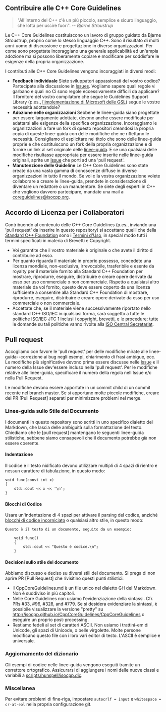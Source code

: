## Contribuire alle C++ Core Guidelines

> "All'interno del C++ c'è un più piccolo, semplice e sicuro linguaggio, che lotta per uscire fuori".
> -- <cite>Bjarne Stroustrup</cite>

Le C++ Core Guidelines costituiscono un lavoro di gruppo guidato da Bjarne Stroustrup, proprio come lo stesso linguaggio C++. Sono il risultato di molti anni-uomo di discussione e progettazione in diverse organizzazioni. Per come sono progettate incoraggiano una generale applicabilità ed un'ampia adozione ma si possono liberamente copiare e modificare per soddisfare le esigenze della propria organizzazione.

I contributi alle C++ Core Guidelines vengono incoraggiati in diversi modi:
- **Feedback individuale** Siete sviluppatori appassionati del vostro codice? Partecipate alla discussione in [Issues](https://github.com/isocpp/CppCoreGuidelines/issues). Vogliamo sapere quali regole vi garbano e quali no Ci sono regole eccessivamente difficili da applicare? Il fornitore del vostro compilatore che segue le Guidelines Support Library (p.es., [l'implementazione di Microsoft delle GSL](https://github.com/microsoft/gsl)) segue le vostre necessità adottandole?
- **Adozione nelle organizzazioni** Sebbene le linee-guida siano progettate per essere largamente adottate, devono anche essere modificate per adattarsi alle esigenze della specifica organizzazione. Incoraggiamo le organizzazioni a fare un fork di questo repositori creandosi la propria copia di queste linee-guida con delle modifiche che ne riflettano le necessità. Consigliamo di esplicitare nel titolo che sono delle linee-guida proprie e che costituiscono un fork della propria organizzazione e di fornire un link al set originale delle [linee-guida](https://github.com/isocpp/CppCoreGuidelines). E se una qualsiasi delle modifiche risultasse appropriata per essere inserite nelle linee-guida originali, aprite un [Issue](https://github.com/isocpp/CppCoreGuidelines/issues) che porti ad una 'pull request'.
- **Manutenzione delle Guideline** Le C++ Core Guidelines sono state create da una vasta gamma di conoscenze diffuse in diverse organizzazioni in tutto il mondo. Se voi o la vostra organizzazione volete collaborare a creare le linee-guida, prendete in considerazione di diventare un redattore o un manutentore. Se siete degli esperti in C++ che vogliono davvero partecipare, mandate una mail a [coreguidelines@isocpp.org](mailto:coreguidelines@isocpp.org?subject=Maintain%20the%20C++%20Code%20Guidelines).

## Accordo di Licenza per i Collaboratori
Contribuendo al contenuto delle C++ Core Guidelines (p.es., inviando una 'pull request' da inserire in questo repository) si accettano quelli che della [Standard C++ Foundation](https://isocpp.org/about) sono i [Termini d'Uso](https://isocpp.org/home/terms-of-use), in special modo tutti i termini specificati in materia di Brevetti e Copyright.
- Voi garantite che il vostro materiale è originale o che avete il diritto di contribuire ad esso.
- Per quanto riguarda il materiale in proprio possesso, concedete una licenza mondiale, non-esclusiva, irrevocabile, trasferibile e esente da royalty per il materiale fornito alla Standard C++ Foundation per mostrare, riprodurre, eseguire, distribuire e creare opere derivate da esso per uso commerciale o non commerciale. Rispetto a qualsiasi altro materiale da voi fornito, questo deve essere coperto da una licenza sufficiente a consentire alla Standard C++ Foundation di mostrare, riprodurre, eseguire, distribuire e creare opere derivate da esso per uso commerciale o non commerciale.
- Accettate che, se il materiale viene successivamente riportato nello standard C++ ISO/IEC in qualsiasi forma, sarà soggetto a tutte le politiche ISO/IEC JTC 1 inclusi i [copyright](http://www.iso.org/iso/home/policies.htm), [brevetti](http://www.iso.org/iso/home/standards_development/governance_of_technical_work/patents.htm), e le [procedure](http://www.itscj.ipsj.or.jp/sc29/29w7proc.htm); tutte le domande su tali politiche vanno rivolte alla [ISO Central Secretariat](http://www.iso.org/iso/home/about.htm).


## Pull request

Accogliamo con favore le 'pull request' per delle modifiche mirate alle linee-guida--correzione ai bug negli esempi, chiarimento di frasi ambigue, ecc. Le modifiche più significative devono prima essere discusse nelle [Issue](https://github.com/isocpp/CppCoreGuidelines/issues) e il numero della Issue dev'essere incluso nella 'pull request'.  Per le modifiche relative alle linee-guida, specificare il numero della regola nell'Issue e/o nella Pull Request.

Le modifiche devono essere apportate in un commit child di un commit recente nel branch master.  Se si apportano molte piccole modifiche, creare dei PR [Pull Request] separati per minimizzare problemi nel merge.

### Linee-guida sullo Stile del Documento

I documenti in questo repository sono scritti in uno specifico dialetto del Markdown, che lascia delle ambiguità sulla formattazione del testo.  Chiediamo che le [pull request] mantengano le seguenti linee-guida stilistiche, sebbene siamo consapevoli che il documento potrebbe già non essere coerente.

#### Indentazione

Il codice e il testo nidificato devono utilizzare multipli di 4 spazi di rientro e nessun carattere di tabulazione, in questo modo:

    void func(const int x)
    {
        std::cout << x << '\n';
    }
#### Blocchi di Codice

Usare un'indentazione di 4 spazi per attivare il parsing del codice, anziché [blocchi di codice incorniciato](https://help.github.com/articles/github-flavored-markdown/#fenced-code-blocks) o qualsiasi altro stile, in questo modo:

    Questo è il testo di un documento, seguito da un esempio:
    
        void func()
        {
            std::cout << "Questo è codice.\n";
        }
#### Decisioni sullo stile del documento

Abbiamo discusso e deciso su diversi stili del documento. Si prega di non aprire PR [Pull Request] che rivisitino questi punti stilistici:

- Il CppCoreGuidelines.md è un file unico nel dialetto GH del Markdown. Non è suddiviso in più capitoli.
- Nelle Core Guidelines non usiamo l'evidenziazione della sintassi. Cfr. PRs #33, #96, #328, and #779. Se si desidera evidenziare la sintassi, è possibile visualizzare la versione "pretty" su http://isocpp.github.io/CppCoreGuidelines/CppCoreGuidelines o eseguire un proprio post-processing.
- Restiamo fedeli al set di caratteri ASCII. Non usiamo i trattini-em di Unicode, gli spazi di Unicode, o belle virgolette. Molte persone modificano questo file con i loro vari editor di testo. L'ASCII è semplice e universale.

### Aggiornamento del dizionario

Gli esempi di codice nelle linee-guida vengono eseguiti tramite un correttore ortografico.  Assicurarsi di aggiungere i nomi delle nuove classi e variabili a [scripts/hunspell/isocpp.dic](https://github.com/isocpp/CppCoreGuidelines/blob/master/scripts/hunspell/isocpp.dic).

### Miscellanea

Per evitare problemi di fine-riga, impostare `autocrlf = input` e `whitespace = cr-at-eol` nella propria configurazione git.
